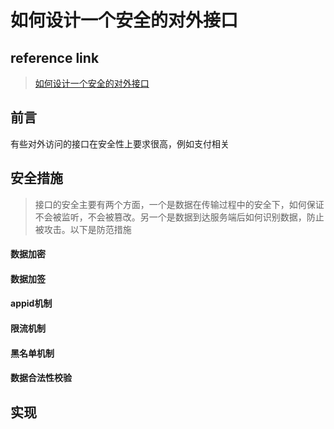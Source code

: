 # 如何设计一个安全的对外接口

## reference link

> [如何设计一个安全的对外接口](https://my.oschina.net/OutOfMemory/blog/3131916] )

## 前言

有些对外访问的接口在安全性上要求很高，例如支付相关

## 安全措施

> 接口的安全主要有两个方面，一个是数据在传输过程中的安全下，如何保证不会被监听，不会被篡改。另一个是数据到达服务端后如何识别数据，防止被攻击。以下是防范措施

#### 数据加密

#### 数据加签

#### appid机制

#### 限流机制

#### 黑名单机制

#### 数据合法性校验

#### 

## 实现